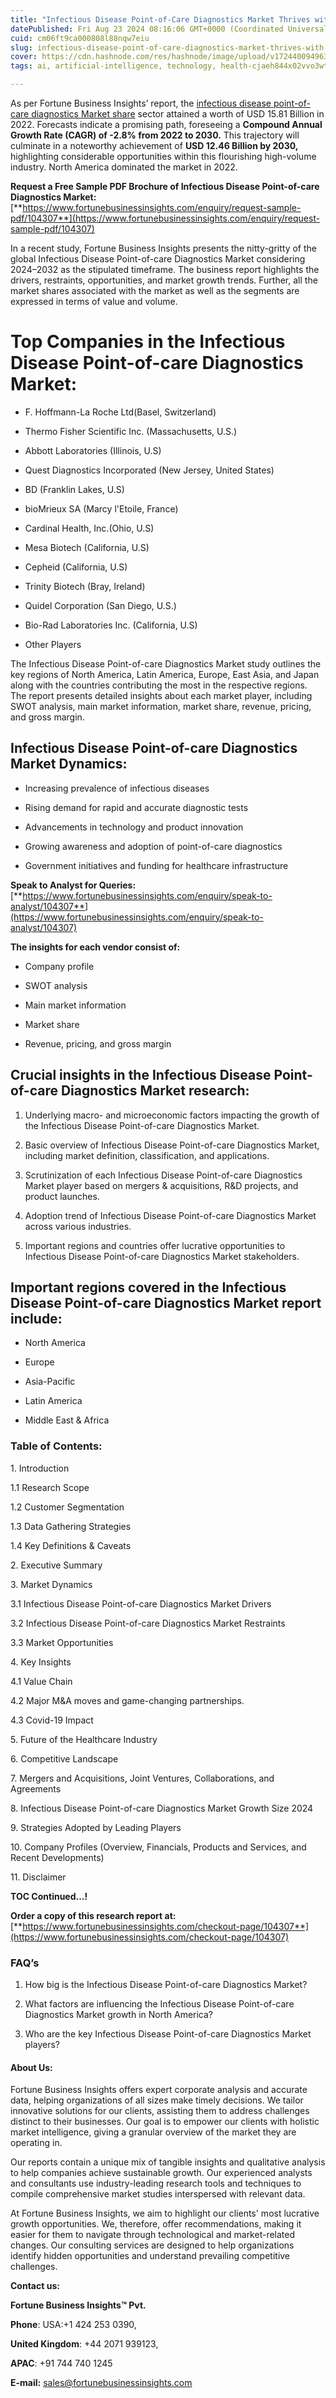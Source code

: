 ```yaml
---
title: "Infectious Disease Point-of-Care Diagnostics Market Thrives with Demand for Rapid Testing"
datePublished: Fri Aug 23 2024 08:16:06 GMT+0000 (Coordinated Universal Time)
cuid: cm06ft9ca000808l88nqw7eiu
slug: infectious-disease-point-of-care-diagnostics-market-thrives-with-demand-for-rapid-testing
cover: https://cdn.hashnode.com/res/hashnode/image/upload/v1724400949638/6ca728c5-857b-49d4-969a-7e6b1081a1fc.png
tags: ai, artificial-intelligence, technology, health-cjaeh844x02vvo3wtj5r2s75q, healthcare

---
```


As per Fortune Business Insights’ report, the [infectious disease point-of-care diagnostics Market share](https://www.fortunebusinessinsights.com/infectious-disease-point-of-care-poc-diagnostics-market-104307) sector attained a worth of USD 15.81 Billion in 2022. Forecasts indicate a promising path, foreseeing a **Compound Annual Growth Rate (CAGR) of -2.8% from 2022 to 2030.** This trajectory will culminate in a noteworthy achievement of **USD 12.46 Billion by 2030,** highlighting considerable opportunities within this flourishing high-volume industry. North America dominated the market in 2022.

**Request a Free Sample PDF Brochure of Infectious Disease Point-of-care Diagnostics Market:** [**https://www.fortunebusinessinsights.com/enquiry/request-sample-pdf/104307**](https://www.fortunebusinessinsights.com/enquiry/request-sample-pdf/104307)

In a recent study, Fortune Business Insights presents the nitty-gritty of the global Infectious Disease Point-of-care Diagnostics Market considering 2024–2032 as the stipulated timeframe. The business report highlights the drivers, restraints, opportunities, and market growth trends. Further, all the market shares associated with the market as well as the segments are expressed in terms of value and volume.

# **Top Companies in the Infectious Disease Point-of-care Diagnostics Market:**

* F. Hoffmann-La Roche Ltd(Basel, Switzerland)
    
* Thermo Fisher Scientific Inc. (Massachusetts, U.S.)
    
* Abbott Laboratories (Illinois, U.S)
    
* Quest Diagnostics Incorporated (New Jersey, United States)
    
* BD (Franklin Lakes, U.S)
    
* bioMrieux SA (Marcy l'Etoile, France)
    
* Cardinal Health, Inc.(Ohio, U.S)
    
* Mesa Biotech (California, U.S)
    
* Cepheid (California, U.S)
    
* Trinity Biotech (Bray, Ireland)
    
* Quidel Corporation (San Diego, U.S.)
    
* Bio-Rad Laboratories Inc. (California, U.S)
    
* Other Players
    

The Infectious Disease Point-of-care Diagnostics Market study outlines the key regions of North America, Latin America, Europe, East Asia, and Japan along with the countries contributing the most in the respective regions. The report presents detailed insights about each market player, including SWOT analysis, main market information, market share, revenue, pricing, and gross margin.

## Infectious Disease Point-of-care Diagnostics Market **Dynamics**:

* Increasing prevalence of infectious diseases
    
* Rising demand for rapid and accurate diagnostic tests
    
* Advancements in technology and product innovation
    
* Growing awareness and adoption of point-of-care diagnostics
    
* Government initiatives and funding for healthcare infrastructure
    

**Speak to Analyst for Queries:** [**https://www.fortunebusinessinsights.com/enquiry/speak-to-analyst/104307**](https://www.fortunebusinessinsights.com/enquiry/speak-to-analyst/104307)

**The insights for each vendor consist of:**

* Company profile
    
* SWOT analysis
    
* Main market information
    
* Market share
    
* Revenue, pricing, and gross margin
    

## **Crucial insights in the Infectious Disease Point-of-care Diagnostics Market research:**

1. Underlying macro- and microeconomic factors impacting the growth of the Infectious Disease Point-of-care Diagnostics Market.
    
2. Basic overview of Infectious Disease Point-of-care Diagnostics Market, including market definition, classification, and applications.
    
3. Scrutinization of each Infectious Disease Point-of-care Diagnostics Market player based on mergers & acquisitions, R&D projects, and product launches.
    
4. Adoption trend of Infectious Disease Point-of-care Diagnostics Market across various industries.
    
5. Important regions and countries offer lucrative opportunities to Infectious Disease Point-of-care Diagnostics Market stakeholders.
    

## **Important regions covered in the Infectious Disease Point-of-care Diagnostics Market report include:**

* North America
    
* Europe
    
* Asia-Pacific
    
* Latin America
    
* Middle East & Africa
    

### **Table of Contents:**

1\. Introduction

1.1 Research Scope

1.2 Customer Segmentation

1.3 Data Gathering Strategies

1.4 Key Definitions & Caveats

2\. Executive Summary

3\. Market Dynamics

3.1 Infectious Disease Point-of-care Diagnostics Market Drivers

3.2 Infectious Disease Point-of-care Diagnostics Market Restraints

3.3 Market Opportunities

4\. Key Insights

4.1 Value Chain

4.2 Major M&A moves and game-changing partnerships.

4.3 Covid-19 Impact

5\. Future of the Healthcare Industry

6\. Competitive Landscape

7\. Mergers and Acquisitions, Joint Ventures, Collaborations, and Agreements

8\. Infectious Disease Point-of-care Diagnostics Market Growth Size 2024

9\. Strategies Adopted by Leading Players

10\. Company Profiles (Overview, Financials, Products and Services, and Recent Developments)

11\. Disclaimer

**TOC Continued…!**

**Order a copy of this research report at:** [**https://www.fortunebusinessinsights.com/checkout-page/104307**](https://www.fortunebusinessinsights.com/checkout-page/104307)

### **FAQ’s**

1. How big is the Infectious Disease Point-of-care Diagnostics Market?
    
2. What factors are influencing the Infectious Disease Point-of-care Diagnostics Market growth in North America?
    
3. Who are the key Infectious Disease Point-of-care Diagnostics Market players?
    

#### **About Us:**

Fortune Business Insights offers expert corporate analysis and accurate data, helping organizations of all sizes make timely decisions. We tailor innovative solutions for our clients, assisting them to address challenges distinct to their businesses. Our goal is to empower our clients with holistic market intelligence, giving a granular overview of the market they are operating in.

Our reports contain a unique mix of tangible insights and qualitative analysis to help companies achieve sustainable growth. Our experienced analysts and consultants use industry-leading research tools and techniques to compile comprehensive market studies interspersed with relevant data.

At Fortune Business Insights, we aim to highlight our clients' most lucrative growth opportunities. We, therefore, offer recommendations, making it easier for them to navigate through technological and market-related changes. Our consulting services are designed to help organizations identify hidden opportunities and understand prevailing competitive challenges.

**Contact us:**

**Fortune Business Insights™ Pvt.**

**Phone**: USA:+1 424 253 0390,

**United Kingdom**: +44 2071 939123,

**APAC**: +91 744 740 1245

**E-mail:** [sales@fortunebusinessinsights.com](mailto:sales@fortunebusinessinsights.com)